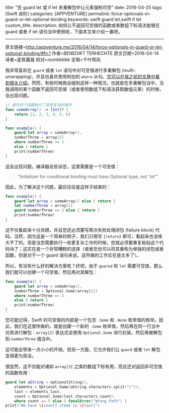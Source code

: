 title: "在 guard let 或 if let 多重解包中让元素强制可空"
date: 2016-04-25
tags: [Swift 进阶]
categories: [APPVENTURE]
permalink: force-optionals-in-guard-or-let-optional-binding
keywords: swift guard let,swift if let
custom_title: 
description: 如何让不返回可空值的函数或者数组下标语法能够在 guard 或者 if let 语句当中使用呢，下面本文来介绍一番吧。

---
原文链接=http://appventure.me/2016/04/14/force-optionals-in-guard-or-let-optional-binding/#fn.1
作者=BENEDIKT TERHECHTE
原文日期=2016-04-14
译者=星夜暮晨
校对=numbbbbb
定稿=千叶知风

<!--此处开始正文-->

我非常喜欢在 `guard`  或者 `let` 语句中对可空值进行多重解包 (multi-unwrapping)，并且也喜欢使用附加的 `where` 从句。[您可以在我之前的文章中看到相关介绍](https://appventure.me/2016/03/29/three-tips-for-clean-swift-code/)。然而，有些时候我会碰到这样一种情况，也就是在多重解包当中，当我调用的某个函数不返回可空值（或者使用数组下标语法获取数组元素）的时候，会出现问题。

<!--more-->

```swift
// 装作这个函数执行了某些复杂的操作
func someArray() -> [Int]? {
    return [1, 2, 3, 4, 5, 6]
}

func example() {
    guard let array = someArray(),
	numberThree = array[2]
	where numberThree == 3
	else { return }
    print(numberThree)
}
```

这会出现问题。编译器会告诉您，这里需要是一个可空值：

> "Initializer for conditional binding must have Optional type, not 'Int'" 

因此，为了解决这个问题，最后往往是这样子结束的：

```swift
func example() {
    guard let array = someArray() else { return }
    let numberThree = array[2]
    guard numberThree == 3 else { return }
    print(numberThree)
}
```

这不仅看起来十分丑陋，并且您还必须要写两次失败处理闭包 (failure block) 代码。当然，因为这是一个简单的例子，我们只用写 `{return}` 即可，看起来也没啥大不了的。但是当您需要执行一些更复杂工作的时候，您就必须要重复粘贴这个代码块了；这实在是一个非常糟糕的选择（或者您也可以将其重构为单独的闭包或者函数，但是对于一个 guard 语句来说，这所做的工作实在是太多了）。

所以，有没有什么好的解决方案呢？好吧，由于 `guared` 和 `let` 需要可空值，那么我们就可以创建一个可空值，然后再对其解包：

```swift
func example() {
    guard let array = someArray(),
	numberThree = Optional.Some(array[2])
	where numberThree == 3
	else { return }
    print(numberThree)
}
```

您可能记得，Swift 的可空值的内部是一个包含 `.Some` 和 `.None` 枚举值的枚举。因此，我们在这里所做的，就是创建一个新的 `.Some` 枚举值，然后再在同一行当中对其进行解包：`array[2]` 表达式会使用 `Optional.Some` 进行封装，然后再被解包到 `numberThree` 值当中。

这可能会带来一点小小的开销，但另一方面，它允许我们让 `guard` 或者 `let` 解包变得更为简洁。

很显然，这不仅能对诸如 `array[3]`  之类的数组下标有用，而且还对返回非可空值的函数有用：

```swift
guard let aString = optionalString(),
    elements = Optional.Some(aString.characters.split("/")),
    last = elements.last,
    count = Optional.Some(last.characters.count),
    where count == 5 else { fatalError("Wrong Path") }
print("We have \(count) items in \(last)")
```